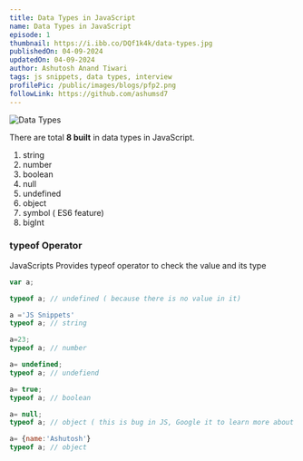 ```yaml
---
title: Data Types in JavaScript
name: Data Types in JavaScript
episode: 1
thumbnail: https://i.ibb.co/DQf1k4k/data-types.jpg
publishedOn: 04-09-2024
updatedOn: 04-09-2024
author: Ashutosh Anand Tiwari
tags: js snippets, data types, interview
profilePic: /public/images/blogs/pfp2.png
followLink: https://github.com/ashumsd7
---
```

![Data Types](https://i.ibb.co/DQf1k4k/data-types.jpg)

There are total **8 built** in data types in JavaScript.

1. string
2. number
3. boolean
4. null
5. undefined
6. object
7. symbol ( ES6 feature)
8. bigInt 

### typeof Operator

JavaScripts Provides typeof operator to check the value and its type

```jsx
var a;

typeof a; // undefined ( because there is no value in it)

a ='JS Snippets'
typeof a; // string

a=23;
typeof a; // number

a= undefined;
typeof a; // undefiend

a= true;
typeof a; // boolean

a= null;
typeof a; // object ( this is bug in JS, Google it to learn more about it)

a= {name:'Ashutosh'}
typeof a; // object
```
